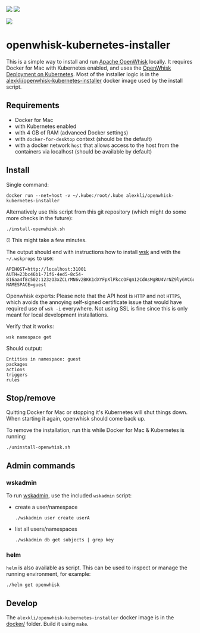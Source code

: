 [![](https://images.microbadger.com/badges/version/alexkli/openwhisk-kubernetes-installer.svg)](https://microbadger.com/images/alexkli/openwhisk-kubernetes-installer) [![](https://images.microbadger.com/badges/image/alexkli/openwhisk-kubernetes-installer.svg)](https://microbadger.com/images/alexkli/openwhisk-kubernetes-installer "Get your own image badge on microbadger.com")

[![](http://dockeri.co/image/alexkli/openwhisk-kubernetes-installer)](https://hub.docker.com/r/alexkli/openwhisk-kubernetes-installer)

openwhisk-kubernetes-installer
==============================

This is a simple way to install and run [Apache OpenWhisk](https://openwhisk.apache.org) locally. It requires Docker for Mac with Kubernetes enabled, and uses the [OpenWhisk Deployment on Kubernetes](https://github.com/apache/incubator-openwhisk-deploy-kube). Most of the installer logic is in the [alexkli/openwhisk-kubernetes-installer](https://hub.docker.com/r/alexkli/openwhisk-kubernetes-installer) docker image used by the install script.

## Requirements

* Docker for Mac
* with Kubernetes enabled
* with 4 GB of RAM (advanced Docker settings)
* with `docker-for-desktop` context (should be the default)
* with a docker network `host` that allows access to the host from the containers via localhost (should be available by default)

## Install

Single command:

```
docker run --net=host -v ~/.kube:/root/.kube alexkli/openwhisk-kubernetes-installer
```

Alternatively use this script from this git repository (which might do some more checks in the future):

```
./install-openwhisk.sh
```

⏰ This might take a few minutes.

The output should end with instructions how to install [wsk](https://github.com/apache/incubator-openwhisk-cli) and with the `~/.wskprops` to use:

```
APIHOST=http://localhost:31001
AUTH=23bc46b1-71f6-4ed5-8c54-816aa4f8c502:123zO3xZCLrMN6v2BKK1dXYFpXlPkccOFqm12CdAsMgRU4VrNZ9lyGVCGuMDGIwP
NAMESPACE=guest
```

Openwhisk experts: Please note that the API host is `HTTP` and not `HTTPS`, which avoids the annoying self-signed certificate issue that would have required use of `wsk -i` everywhere. Not using SSL is fine since this is only meant for local development installations.

Verify that it works:

```
wsk namespace get
```

Should output:

```
Entities in namespace: guest
packages
actions
triggers
rules
```

## Stop/remove

Quitting Docker for Mac or stopping it's Kubernetes will shut things down. When starting it again, openwhisk should come back up.

To remove the installation, run this while Docker for Mac & Kubernetes is running:

```
./uninstall-openwhisk.sh
```

## Admin commands

### wskadmin

To run [wskadmin](https://github.com/apache/incubator-openwhisk/tree/master/tools/admin), use the included `wskadmin` script:

* create a user/namespace

    ```
    ./wskadmin user create userA
    ```

* list all users/namespaces

    ```
    ./wskadmin db get subjects | grep key
    ```

### helm

`helm` is also available as script. This can be used to inspect or manage the running environment, for example:

```
./helm get openwhisk
```

## Develop

The `alexkli/openwhisk-kubernetes-installer` docker image is in the [docker/](docker/) folder. Build it using `make`.
